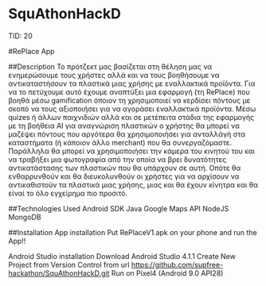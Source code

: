 # SquAthonHackD
TID: 20


#RePlace App

##Description
Το πρότζεκτ μας βασίζεται στη θέληση μας να ενημερώσουμε τους χρήστες αλλά και να τους βοηθήσουμε να αντικαταστήσουν τα πλαστικά μιας χρήσης με εναλλακτικά προϊόντα. 
Για να το πετύχουμε αυτό έχουμε αναπτύξει μια εφαρμογή (τη RePlace) που βοηθά μέσω gamification όποιον τη χρησιμοποιεί να κερδίσει πόντους με σκοπό να τους αξιοποιήσει για να αγοράσει εναλλακτικά προϊόντα. 
Mέσω quizes ή άλλων παιχνιδιών αλλά και σε μετέπειτα στάδια της εφαρμογής με τη βοήθεια AI για αναγνώριση πλαστικών ο χρήστης θα μπορεί να μαζέψει πόντους που αργότερα θα χρησιμοποιήσει για ανταλλάγή στα καταστήματα (ή κάποιον άλλο merchant) που θα συνεργαζόμαστε. 
Παράλληλα θα μπορεί να χρησιμοποιήσει την κάμερα του κινητού του και να τραβήξει μια φωτογραφία από την οποία να βρει δυνατότητες αντικατάστασης των πλαστικών που θα υπάρχουν σε αυτή. 
Οπότε θα ενθαρρυνθούν και θα διευκολυνθούν οι χρήστες για να αρχίσουν να αντικαθιστούν τα πλαστικά μιας χρήσης, μιας και θα έχουν κίνητρα και θα είναί το όλο εγχείρημα πιο προσιτό.

##Technologies Used
Android SDK
Java
Google Maps API
NodeJS
MongoDB

##Installation
App installation
Put RePlaceV1.apk on your phone and run the App!!

Android Studio installation
Download Android Studio 4.1.1
Create New Project from Version Control from url https://github.com/supfree-hackathon/SquAthonHackD.git
Run on Pixel4 (Android 9.0 API28)





